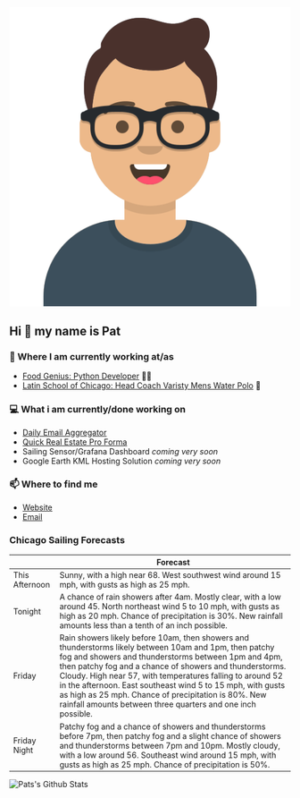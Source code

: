 [![Social banner for p-j-falconer](https://raw.githubusercontent.com/P-J-FALCONER/P-J-FALCONER/master/assets/avataaars.svg)](https://patfalconer.com/)
## Hi :wave: my name is Pat

### 💼 Where I am currently working at/as
- [Food Genius: Python Developer](https://getfoodgenius.com/) 🍔🐍
- [Latin School of Chicago: Head Coach Varisty Mens Water Polo](https://www.latinschool.org/) 🤽


### 💻 What i am currently/done working on
 - [Daily Email Aggregator](https://github.com/P-J-FALCONER/dott_daily_mail)
 - [Quick Real Estate Pro Forma](https://github.com/P-J-FALCONER/henry)
 - Sailing Sensor/Grafana Dashboard *coming very soon*
 - Google Earth KML Hosting Solution *coming very soon*

### 📫 Where to find me
 - [Website](https://patfalconer.com/)
 - [Email](mailto:patrick.j.falconer@gmail.com)


### Chicago Sailing Forecasts
|   | Forecast  |
|---|---|
| This Afternoon | Sunny, with a high near 68. West southwest wind around 15 mph, with gusts as high as 25 mph. |
| Tonight | A chance of rain showers after 4am. Mostly clear, with a low around 45. North northeast wind 5 to 10 mph, with gusts as high as 20 mph. Chance of precipitation is 30%. New rainfall amounts less than a tenth of an inch possible. |
| Friday | Rain showers likely before 10am, then showers and thunderstorms likely between 10am and 1pm, then patchy fog and showers and thunderstorms between 1pm and 4pm, then patchy fog and a chance of showers and thunderstorms. Cloudy. High near 57, with temperatures falling to around 52 in the afternoon. East southeast wind 5 to 15 mph, with gusts as high as 25 mph. Chance of precipitation is 80%. New rainfall amounts between three quarters and one inch possible. |
| Friday Night | Patchy fog and a chance of showers and thunderstorms before 7pm, then patchy fog and a slight chance of showers and thunderstorms between 7pm and 10pm. Mostly cloudy, with a low around 56. Southeast wind around 15 mph, with gusts as high as 25 mph. Chance of precipitation is 50%. |

![Pats's Github Stats](https://github-readme-stats.vercel.app/api?username=p-j-falconer&show_icons=true&theme=radical)
